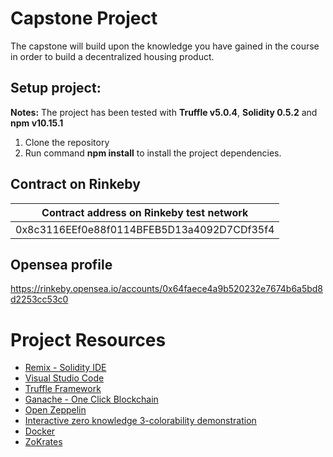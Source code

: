 # Capstone Project

The capstone will build upon the knowledge you have gained in the course in order to build a decentralized housing product. 

## Setup project:
__Notes:__ The project has been tested with __Truffle v5.0.4__, __Solidity 0.5.2__ and __npm v10.15.1__
1. Clone the repository
2. Run command __npm install__ to install the project dependencies.


## Contract on Rinkeby

| Contract address on Rinkeby test network                           | 
|--------------------------------------------------------------------|
| 0x8c3116EEf0e88f0114BFEB5D13a4092D7CDf35f4                         |


## Opensea profile

https://rinkeby.opensea.io/accounts/0x64faece4a9b520232e7674b6a5bd8d2253cc53c0


# Project Resources

* [Remix - Solidity IDE](https://remix.ethereum.org/)
* [Visual Studio Code](https://code.visualstudio.com/)
* [Truffle Framework](https://truffleframework.com/)
* [Ganache - One Click Blockchain](https://truffleframework.com/ganache)
* [Open Zeppelin ](https://openzeppelin.org/)
* [Interactive zero knowledge 3-colorability demonstration](http://web.mit.edu/~ezyang/Public/graph/svg.html)
* [Docker](https://docs.docker.com/install/)
* [ZoKrates](https://github.com/Zokrates/ZoKrates)

